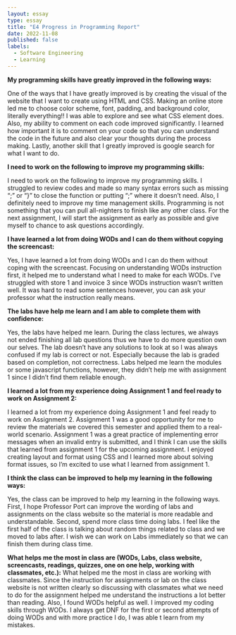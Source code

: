 ```yaml
---
layout: essay
type: essay
title: "E4 Progress in Programming Report"
date: 2022-11-08
published: false
labels:
  - Software Engineering
  - Learning
---
```

**My programming skills have greatly improved in the following ways:**

One of the ways that I have greatly improved is by creating the visual of the website that I want to create using HTML and CSS. Making an online store led me to choose color scheme, font, padding, and background color, literally everything!! I was able to explore and see what CSS element does. Also, my ability to comment on each code improved significantly. I learned how important it is to comment on your code so that you can understand the code in the future and also clear your thoughts during the process making. Lastly, another skill that I greatly improved is google search for what I want to do. 


**I need to work on the following to improve my programming skills:**

I need to work on the following to improve my programming skills. I struggled to review codes and made so many syntax errors such as missing “;”  or “}” to close the function or putting “;” where it doesn’t need. Also, I definitely need to improve my time management skills. Programming is not something that you can pull all-nighters to finish like any other class. For the next assignment, I will start the assignment as early as possible and give myself to chance to ask questions accordingly. 



**I have learned a lot from doing WODs and I can do them without copying the screencast:**

Yes, I have learned a lot from doing WODs and I can do them without coping with the screencast. Focusing on understanding WODs instruction first, it helped me to understand what I need to make for each WODs. I’ve struggled with store 1 and invoice 3 since WODs instruction wasn’t written well. It was hard to read some sentences however, you can ask your professor what the instruction really means. 


**The labs have help me learn and I am able to complete them with confidence:**

Yes, the labs have helped me learn. During the class lectures, we always not ended finishing all lab questions thus we have to do more question own our selves. The lab doesn’t have any solutions to look at so I was always confused if my lab is correct or not. Especially because the lab is graded based on completion, not correctness. Labs helped me learn the modules or some javascript functions, however, they didn’t help me with assignment 1 since I didn’t find them reliable enough. 


**I learned a lot from my experience doing Assignment 1 and feel ready to work on Assignment 2:**  

I learned a lot from my experience doing Assignment 1 and feel ready to work on Assignment 2. Assignment 1 was a good opportunity for me to review the materials we covered this semester and applied them to a real-world scenario. Assignment 1 was a great practice of implementing error messages when an invalid entry is submitted, and I think I can use the skills that learned from assignment 1 for the upcoming assignment. I enjoyed creating layout and format using CSS and I learned more about solving format issues, so I’m excited to use what I learned from assignment 1. 


**I think the class can be improved to help my learning in the following ways:**

Yes, the class can be improved to help my learning in the following ways. First, I hope Professor Port can improve the wording of labs and assignments on the class website so the material is more readable and understandable. Second, spend more class time doing labs. I feel like the first half of the class is talking about random things related to class and we moved to labs after. I wish we can work on Labs immediately so that we can finish them during class time. 


**What helps me the most in class are (WODs, Labs, class website, screencasts, readings, quizzes, one on one help, working with classmates, etc.):**
What helped me the most in class are working with classmates. Since the instruction for assignments or lab on the class website is not written clearly so discussing with classmates what we need to do for the assignment helped me understand the instructions a lot better than reading. Also, I found WODs helpful as well. I improved my coding skills through WODs. I always get DNF for the first or second attempts of doing WODs and with more practice I do, I was able t learn from my mistakes.
